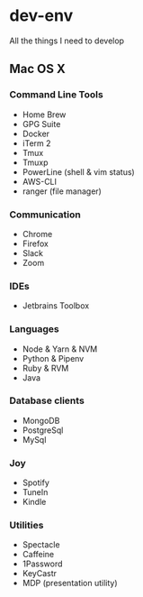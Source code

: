 # dev-env
All the things I need to develop

## Mac OS X

### Command Line Tools
- Home Brew
- GPG Suite
- Docker
- iTerm 2
- Tmux
- Tmuxp
- PowerLine (shell & vim status)
- AWS-CLI
- ranger (file manager)

### Communication
- Chrome
- Firefox
- Slack
- Zoom

### IDEs
- Jetbrains Toolbox

### Languages
- Node & Yarn & NVM
- Python & Pipenv
- Ruby & RVM
- Java

### Database clients
- MongoDB
- PostgreSql
- MySql

### Joy
- Spotify
- TuneIn
- Kindle

### Utilities
- Spectacle
- Caffeine
- 1Password
- KeyCastr
- MDP (presentation utility)
